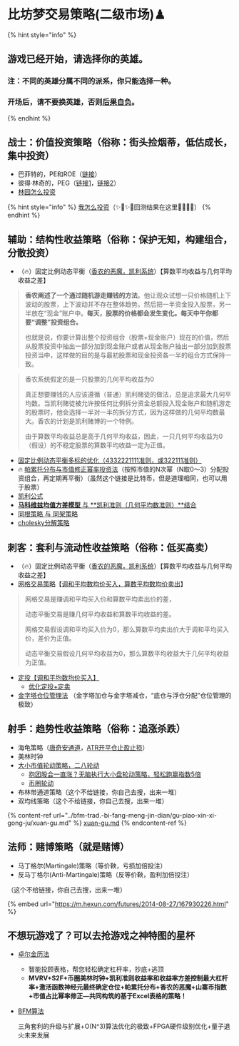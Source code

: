 # 比坊梦交易策略(二级市场)♟

{% hint style="info" %}
## 游戏已经开始，请选择你的英雄。

### 注：不同的英雄分属不同的派系，你只能选择一种。

### 开场后，请不要换英雄，否则[后果自负](https://www.bilibili.com/video/BV1hJ411G7jN)。
{% endhint %}

## 战士：价值投资策略（俗称：街头捡烟蒂，低估成长，集中投资）

* 巴菲特的，PE和ROE（[链接](https://xueqiu.com/8287840120/102600210)）
* 彼得·林奇的，PEG（[链接1](https://xueqiu.com/8287840120/83909262)，[链接2](https://xueqiu.com/8287840120/74917276)）
* [林园怎么投资](../bfm-trad.-bi-fang-meng-jin-dian/gu-piao-xin-xi-gong-ju/xuan-gu.md)

{% hint style="info" %}
[我怎么投资](../bfm-trad.-bi-fang-meng-jin-dian/gu-piao-xin-xi-gong-ju/xuan-gu.md)（✨🌟✨🌟回测结果在这里🌟✨🌟✨）
{% endhint %}

## 辅助：结构性收益策略（俗称：保护无知，构建组合，分散投资）

* （🔥）固定比例动态平衡（[香农的恶魔，凯利系统](https://www.sohu.com/a/279180185\_99931606)）【算数平均收益与几何平均收益之差】

> **香农阐述了一个通过随机游走赚钱的方法**。他让观众试想一只价格随机上下波动的股票，上下波动并不存在整体趋势。然后把一半资金投入股票，另一半放在“现金”账户中。**每天，股票的价格都会发生变化。每天中午你都要“调整”投资组合。**
>
> 也就是说，你要计算出整个投资组合（股票+现金账户）现在的价值，然后从股票投资中抽出一部分加到现金账户或者从现金账户抽出一部分加到股票投资当中，这样做的目的是与最初股票和现金投资各一半的组合方式保持一致。

> 香农系统假定的是一只股票的几何平均收益为0
>
> 真正想要赚钱的人应该遵循（普通）凯利赌徒的做法，总是追求最大几何平均数。当凯利赌徒被允许按任何比例拆分资金总额投入现金账户和随机游走的股票时，他会选择一半对一半的拆分方式，因为这样做的几何平均数最大。香农的计划是凯利赌博的一个特例。
>
> 由于算数平均收益总是高于几何平均收益，因此，一只几何平均收益为0（假设）的不稳定股票的算数平均收益一定为正值。

* [固定比例动态平衡多标的优化（4332221111准则，或322111准则）](../bfm-da-bi-fang-meng-shu-chan/zi-chan-pei-zhi/the-haab-calendar/zhuo-er-jin-sheng-ji-6-cang-wei-dan-yuan.md)
* 🔥 [帕累托分布与市值修正幂率投资法](../bfm-da-bi-fang-meng-shu-chan/zi-chan-pei-zhi/the-tzolkin-calendar/zhuo-er-jin-sheng-ji-10-shi-zhan-mi-xiu.md)（按照市值的N次幂（N取0～3）分配投资组合，再定期再平衡）（虽然这个链接是比特币，但是道理相同，也可以用于股票）
* [凯利公式](https://guhhhhaa.gitbook.io/joinquant/jin-rong-li-lun-zong-jie/zi-chan-pei-zhi)
* [**马科维兹均值方差模型**  与 **凯利准则（几何平均数准则）**结合](https://guhhhhaa.gitbook.io/joinquant/jin-rong-li-lun-zong-jie/zi-chan-pei-zhi)
* [同根策略 与 同架策略](https://guhhhhaa.gitbook.io/joinquant/jin-rong-li-lun-zong-jie/zi-chan-pei-zhi/tong-gen-ce-lve-yu-tong-jia-ce-lve)
* [cholesky分解策略](https://guhhhhaa.gitbook.io/joinquant/jin-rong-li-lun-zong-jie/zi-chan-pei-zhi/ruo-chen-de-ce-lve)

## 刺客：套利与流动性收益策略（俗称：低买高卖）

* （🔥）固定比例动态平衡（[香农的恶魔，凯利系统](https://www.sohu.com/a/279180185\_99931606)）【算数平均收益与几何平均收益之差】
* [网格交易策略](https://guhhhhaa.gitbook.io/joinquant/joinquant/pan-dian-ge-zhong-wang-ge)【[调和平均数均价买入，算数平均数均价卖出](https://guhhhhaa.gitbook.io/joinquant/joinquant/wang-ge-fu-ying-ying-an-die-dan-mai-de-tiao-he-ping-jun-zhang-dan-mai-de-suan-shu-ping-jun-ji-suan)】

> 网格交易是赚调和平均买入价和算数平均卖出价的差，
>
> 动态平衡交易是赚几何平均收益和算数平均收益的差。
>
> 网格交易假设调和平均买入价为0，那么算数平均卖出价大于调和平均买入价，差价为正值。
>
> 动态平衡交易假设几何平均收益为0，那么算数平均收益大于几何平均收益为正值。

* [定投【调和平均数均价买入】](https://m.sohu.com/a/372948519\_120052323)
  * [优化定投+定卖](https://mp.weixin.qq.com/s?\_\_biz=MzI5ODY5MTQwMA==\&mid=2247488396\&idx=1\&sn=418d4ffe5504c9d67356fa145dcadeb9\&scene=21#wechat\_redirect)
* [金字塔仓位管理法](https://guhhhhaa.gitbook.io/joinquant/jin-rong-li-lun-zong-jie/zi-chan-pei-zhi/jin-zi-ta-cang-wei-guan-li-fa) （金字塔加仓与金字塔减仓，“底仓与浮仓分配”仓位管理的极致）

## 射手：趋势性收益策略（俗称：追涨杀跌）

* 海龟策略（[唐奇安通道](https://www.zhihu.com/zvideo/1386620312193126400)，[ATR开平仓止盈止损](https://www.zhihu.com/zvideo/1408466616892313601)）
* 美林时钟
* [大小市值轮动策略，二八轮动](http://www.360doc.cn/mip/554655681.html)
  * [抱团股会一直涨？无脑执行大小盘轮动策略，轻松跑赢指数5倍](https://mp.weixin.qq.com/s?\_\_biz=MzI5ODY5MTQwMA==\&mid=2247488496\&idx=1\&sn=05754fa8f993b802eaf5d0592496a0c7\&scene=21#wechat\_redirect)
  * [币圈轮动](https://mp.weixin.qq.com/s?\_\_biz=MzI5ODY5MTQwMA==\&mid=2247488576\&idx=1\&sn=015e9165bd427048214359cb4403889c\&chksm=eca0aa67dbd72371f4915c9e1e100825c7744d81e59292e464b0e1e067dfdd2d346cd0a07d87\&scene=178\&cur\_album\_id=1823729338689585161#rd)
* 布林带通道策略（这个不给链接，你自己去搜，出来一堆）
* 双均线策略（这个不给链接，你自己去搜，出来一堆）

{% content-ref url="../bfm-trad.-bi-fang-meng-jin-dian/gu-piao-xin-xi-gong-ju/xuan-gu.md" %}
[xuan-gu.md](../bfm-trad.-bi-fang-meng-jin-dian/gu-piao-xin-xi-gong-ju/xuan-gu.md)
{% endcontent-ref %}

## 法师：赌博策略（就是赌博）

* 马丁格尔(Martingale)策略（等价鞅，亏损加倍投注）
* 反马丁格尔(Anti-Martingale)策略（反等价鞅，盈利加倍投注）

（这个不给链接，你自己去搜，出来一堆）

{% embed url="https://m.hexun.com/futures/2014-08-27/167930226.html" %}

## 不想玩游戏了？可以去抢游戏之神特图的星杯

* [卓尔金历法](../bfm-da-bi-fang-meng-shu-chan/zi-chan-pei-zhi/the-tzolkin-calendar/)
  * 智能投顾表格，帮您轻松确定杠杆率，抄底+逃顶
  * **MVRV+S2F+币圈美林时钟+凯利准则收益率和收益率方差控制最大杠杆率+激活函数神经元最终确定仓位+帕累托分布+香农的恶魔+山寨币指数+市值占比幂率修正—共同构筑的基于Excel表格的策略！**
*   [BFM算法](../bfm-rins.-bi-fang-meng-ke-xue-yan-jiu-yuan/suan-fa-yan-jiu-yuan.md)

    三角套利的升级与扩展+O(N^3)算法优化的极致+FPGA硬件级别优化+量子退火未来发展
